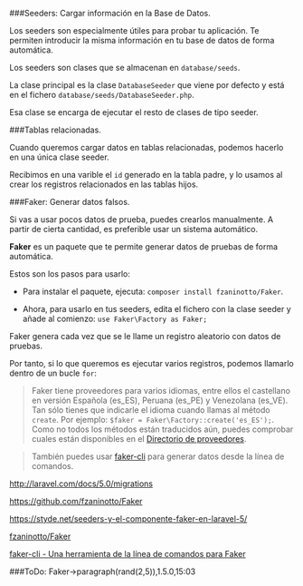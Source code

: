 ###Seeders: Cargar información en la Base de Datos.

Los seeders son especialmente útiles para probar tu aplicación. Te permiten introducir la misma información en tu base de datos de forma automática.

Los seeders son clases que se almacenan en `database/seeds`.

La clase principal es la clase `DatabaseSeeder` que viene por defecto y está en el fichero `database/seeds/DatabaseSeeder.php`.

Esa clase se encarga de ejecutar el resto de clases de tipo seeder.



###Tablas relacionadas.

Cuando queremos cargar datos en tablas relacionadas, podemos hacerlo en una única clase seeder.

Recibimos en una varible el `id` generado en la tabla padre, y lo usamos al crear los registros relacionados en las tablas hijos.




###Faker: Generar datos falsos.

Si vas a usar pocos datos de prueba, puedes crearlos manualmente. A partir de cierta cantidad, es preferible usar un sistema automático.

**Faker** es un paquete que te permite generar datos de pruebas de forma automática.

Estos son los pasos para usarlo:

- Para instalar el paquete, ejecuta: `composer install fzaninotto/Faker`.

- Ahora, para usarlo en tus seeders, edita el fichero con la clase seeder y añade al comienzo: `use Faker\Factory as Faker;`

Faker genera cada vez que se le llame un registro aleatorio con datos de pruebas.

Por tanto, si lo que queremos es ejecutar varios registros, podemos llamarlo dentro de un bucle `for`:



> Faker tiene proveedores para varios idiomas, entre ellos el castellano en versión Española (es_ES), Peruana (es_PE) y Venezolana (es_VE).
> Tan sólo tienes que indicarle el idioma cuando llamas al método `create`. Por ejemplo: `$faker = Faker\Factory::create('es_ES');`.
> Como no todos los métodos están traducidos aún, puedes comprobar cuales están disponibles en el [Directorio de proveedores](https://github.com/fzaninotto/Faker/tree/master/src/Faker/Provider).


> También puedes usar [faker-cli](https://github.com/bit3/faker-cli) para generar datos desde la línea de comandos.


http://laravel.com/docs/5.0/migrations

https://github.com/fzaninotto/Faker

https://styde.net/seeders-y-el-componente-faker-en-laravel-5/

[fzaninotto/Faker](https://github.com/fzaninotto/Faker)

[faker-cli - Una herramienta de la línea de comandos para Faker](https://github.com/bit3/faker-cli)   


###ToDo:
Faker->paragraph(rand(2,5)),1.5.0,15:03